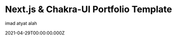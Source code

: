 ---
title: Next.js & Chakra-UI Portfolio Template
github: https://github.com/imadatyatalah/nextjs-chakra-ui-portfolio-template
demo: https://portfolio-boilerplate-nextjs.vercel.app/
license: null
author: imad atyat alah
author_link: ''
date: 2021-04-29T00:00:00.000Z
ssg:
  - Nextjs
cms: null
css: null
category:
  - Portfolio
description: Next.js & Chakra-UI portfolio template.
draft: false
publish_date: '2021-02-19T14:51:39Z'
update_date: '2022-02-10T11:29:02Z'
github_star: 106
github_fork: 21
---